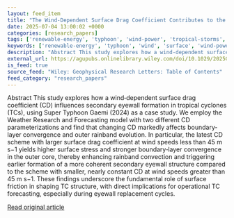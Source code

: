 ```yaml
---
layout: feed_item
title: "The Wind‐Dependent Surface Drag Coefficient Contributes to the Secondary Eyewall Formation in Tropical Cyclones: A Case Study of Typhoon Gaemi (2024)"
date: 2025-07-04 13:00:02 +0000
categories: [research_papers]
tags: ['renewable-energy', 'typhoon', 'wind-power', 'tropical-storms', 'year-2024', 'cyclone']
keywords: ['renewable-energy', 'typhoon', 'wind', 'surface', 'wind-power', 'dependent', 'tropical-storms', 'year-2024']
description: "Abstract This study explores how a wind‐dependent surface drag coefficient (CD) influences secondary eyewall formation in tropical cyclones (TCs), using Supe..."
external_url: https://agupubs.onlinelibrary.wiley.com/doi/10.1029/2025GL117521?af=R
is_feed: true
source_feed: "Wiley: Geophysical Research Letters: Table of Contents"
feed_category: "research_papers"
---
```


Abstract This study explores how a wind‐dependent surface drag coefficient (CD) influences secondary eyewall formation in tropical cyclones (TCs), using Super Typhoon Gaemi (2024) as a case study. We employ the Weather Research and Forecasting model with two different CD parameterizations and find that changing CD markedly affects boundary‐layer convergence and outer rainband evolution. In particular, the latest CD scheme with larger surface drag coefficient at wind speeds less than 45 m s−1 yields higher surface stress and stronger boundary‐layer convergence in the outer core, thereby enhancing rainband convection and triggering earlier formation of a more coherent secondary eyewall structure compared to the scheme with smaller, nearly constant CD at wind speeds greater than 45 m s−1. These findings underscore the fundamental role of surface friction in shaping TC structure, with direct implications for operational TC forecasting, especially during eyewall replacement cycles.

[Read original article](https://agupubs.onlinelibrary.wiley.com/doi/10.1029/2025GL117521?af=R)
